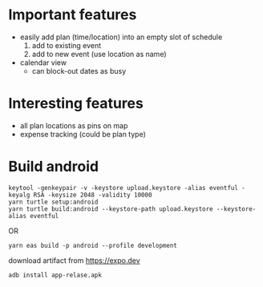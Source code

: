 # Important features

- easily add plan (time/location) into an empty slot of schedule
  1. add to existing event
  2. add to new event (use location as name)
- calendar view
  - can block-out dates as busy

# Interesting features

- all plan locations as pins on map
- expense tracking (could be plan type)

# Build android

```
keytool -genkeypair -v -keystore upload.keystore -alias eventful -keyalg RSA -keysize 2048 -validity 10000
yarn turtle setup:android
yarn turtle build:android --keystore-path upload.keystore --keystore-alias eventful
```

OR 

```
yarn eas build -p android --profile development
```

download artifact from https://expo.dev

`adb install app-relase.apk`